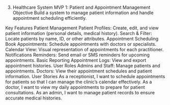 3. Healthcare System
MVP 1: Patient and Appointment Management
Objective
Build a system to manage patient information and handle appointment scheduling efficiently.

Key Features
Patient Management
Patient Profiles: Create, edit, and view patient information (personal details, medical history).
Search & Filter: Locate patients by name, ID, or other attributes.
Appointment Scheduling
Book Appointments: Schedule appointments with doctors or specialists.
Calendar View: Visual representation of appointments for each practitioner.
Notifications
Reminders: Send email or SMS reminders for upcoming appointments.
Basic Reporting
Appointment Logs: View and export appointment histories.
User Roles
Admins and Staff: Manage patients and appointments.
Doctors: View their appointment schedules and patient information.
User Stories
As a receptionist, I want to schedule appointments for patients so that I can manage the clinic’s calendar effectively.
As a doctor, I want to view my daily appointments to prepare for patient consultations.
As an admin, I want to manage patient records to ensure accurate medical histories.
